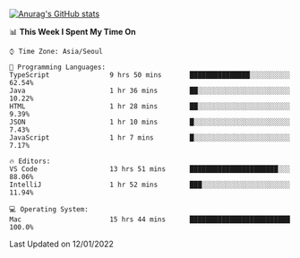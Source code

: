 
<!--
**BHyeonKim/BHyeonKim** is a ✨ _special_ ✨ repository because its `README.md` (this file) appears on your GitHub profile.

Here are some ideas to get you started:

- 🔭 I’m currently working on ...
- 🌱 I’m currently learning ...
- 👯 I’m looking to collaborate on ...
- 🤔 I’m looking for help with ...
- 💬 Ask me about ...
- 📫 How to reach me: ...
- 😄 Pronouns: ...
- ⚡ Fun fact: ...
-->
[![Anurag's GitHub stats](https://github-readme-stats.vercel.app/api?username=BHyeonKim&show_icons=true&theme=dark)
](https://github.com/anuraghazra/github-readme-stats)
<!--START_SECTION:waka-->
📊 **This Week I Spent My Time On** 

```text
⌚︎ Time Zone: Asia/Seoul

💬 Programming Languages: 
TypeScript               9 hrs 50 mins       ███████████████░░░░░░░░░░   62.54% 
Java                     1 hr 36 mins        ██░░░░░░░░░░░░░░░░░░░░░░░   10.22% 
HTML                     1 hr 28 mins        ██░░░░░░░░░░░░░░░░░░░░░░░   9.39% 
JSON                     1 hr 10 mins        █░░░░░░░░░░░░░░░░░░░░░░░░   7.43% 
JavaScript               1 hr 7 mins         █░░░░░░░░░░░░░░░░░░░░░░░░   7.17%

🔥 Editors: 
VS Code                  13 hrs 51 mins      ██████████████████████░░░   88.06% 
IntelliJ                 1 hr 52 mins        ███░░░░░░░░░░░░░░░░░░░░░░   11.94%

💻 Operating System: 
Mac                      15 hrs 44 mins      █████████████████████████   100.0%

```


 Last Updated on 12/01/2022
<!--END_SECTION:waka-->

